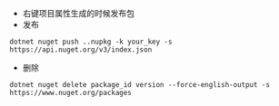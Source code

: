 - 右键项目属性生成的时候发布包
- 发布
```
dotnet nuget push ..nupkg -k your_key -s https://api.nuget.org/v3/index.json
```
- 删除
```
dotnet nuget delete package_id version --force-english-output -s https://www.nuget.org/packages
```
